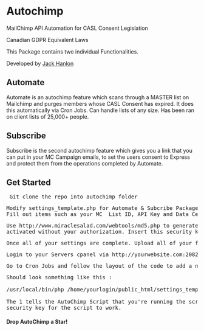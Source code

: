 # Autochimp
MailChimp API Automation for CASL Consent Legislation 

Canadian GDPR Equivalent Laws

This Package contains two individual Functionalities.

Developed by <a href="https://github.com/jack-hanlon">Jack Hanlon</a>

<h2>Automate</h2>
Automate is an autochimp feature which scans through a MASTER list on Mailchimp and purges members whose CASL Consent has expired. It does this automatically via Cron Jobs. Can handle lists of any size. Has been ran on client lists of 25,000+ people.
<h2>Subscribe</h2>
Subscribe is the second autochimp feature which gives you a link that you can put in your MC Campaign emails, to set the users consent to Express and protect them from the operations completed by Automate.

<h2>Get Started</h2>
  
<pre> Git clone the repo into autochimp folder </pre>
 
<pre>Modify settings_template.php for Automate & Subcribe Packages based on your information found in MailChimp.</br>Fill out items such as your MC  List ID, API Key and Data Center.</pre>

<pre>Use http://www.miraclesalad.com/webtools/md5.php to generate a Security key to protect your script from being</br>activated without your authorization. Insert this security key into the key field in your $settings[] array. </pre>

<pre>Once all of your settings are complete. Upload all of your files to your server of choice.</pre>

<pre>Login to your Servers cpanel via http://yourwebsite.com:2082 with the same login & pwd as your FTP Client.</pre>

<pre>Go to Cron Jobs and follow the layout of the code to add a new cron job.</pre>

<pre>Should look something like this : 

/usr/local/bin/php /home/yourlogin/public_html/settings_template.php 1 your_security_key

The 1 tells the AutoChimp Script that you're running the script via Cron Jobs, and you must add the </br>security key for the script to work.</pre>

<h4>Drop AutoChimp a Star! <span class="glyphicon glyphicon-star"></span></h4>
